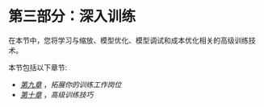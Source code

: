 # 第三部分：深入训练

在本节中，您将学习与缩放、模型优化、模型调试和成本优化相关的高级训练技术。

本节包括以下章节:

*   [*第九章*](B17705_09_Final_JM_ePub.xhtml#_idTextAnchor168) ，*拓展你的训练工作岗位*
*   [*第十章*](B17705_10_Final_JM_ePub.xhtml#_idTextAnchor206) ，*高级训练技巧*